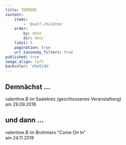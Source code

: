 ```yaml
---
title: TERMINE
content:
    items:
        - '@self.children'
    order:
        by: date
        dir: desc
    limit: 5
    pagination: true
    url_taxonomy_filters: true
published: true
image_align: left
backcolor: '#3e51db'
---
```


## **Demnächst …**

valentine.B im Saalekiez (geschlossenes Veranstaltung)<br>am 29.09.2018<br>

## **und dann …**

valentine.B im Brohmers "Come On In"<br>am 24.11.2018<br>